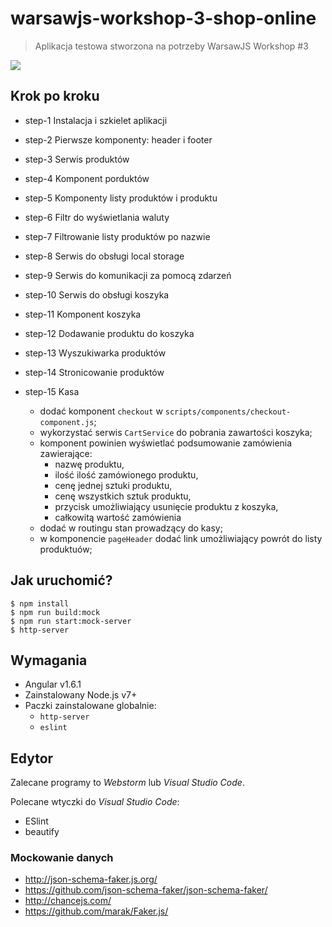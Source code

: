 # warsawjs-workshop-3-shop-online

> Aplikacja testowa stworzona na potrzeby WarsawJS Workshop #3

![](http://warsawjs.com/assets/images/logo/logo-transparent-240x240.png)

## Krok po kroku

* step-1 Instalacja i szkielet aplikacji
* step-2 Pierwsze komponenty: header i footer
* step-3 Serwis produktów
* step-4 Komponent porduktów
* step-5 Komponenty listy produktów i produktu
* step-6 Filtr do wyświetlania waluty
* step-7 Filtrowanie listy produktów po nazwie
* step-8 Serwis do obsługi local storage
* step-9 Serwis do komunikacji za pomocą zdarzeń
* step-10 Serwis do obsługi koszyka
* step-11 Komponent koszyka
* step-12 Dodawanie produktu do koszyka
* step-13 Wyszukiwarka produktów
* step-14 Stronicowanie produktów
* step-15 Kasa

    - dodać komponent `checkout` w `scripts/components/checkout-component.js`;
    - wykorzystać serwis `CartService` do pobrania zawartości koszyka;
    - komponent powinien wyświetlać podsumowanie zamówienia zawierające:
        + nazwę produktu,
        + ilość ilość zamówionego produktu,
        + cenę jednej sztuki produktu,
        + cenę wszystkich sztuk produktu,
        + przycisk umożliwiający usunięcie produktu z koszyka,
        + całkowitą wartość zamówienia
    - dodać w routingu stan prowadzący do kasy;
    - w komponencie `pageHeader` dodać link umożliwiający powrót do listy produktuów;

## Jak uruchomić?

```
$ npm install
$ npm run build:mock
$ npm run start:mock-server
$ http-server
```

## Wymagania

* Angular v1.6.1
* Zainstalowany Node.js v7+
* Paczki zainstalowane globalnie:
    - `http-server`
    - `eslint`

## Edytor

Zalecane programy to *Webstorm* lub *Visual Studio Code*.

Polecane wtyczki do *Visual Studio Code*:

* ESlint
* beautify

### Mockowanie danych

* http://json-schema-faker.js.org/
* https://github.com/json-schema-faker/json-schema-faker/
* http://chancejs.com/
* https://github.com/marak/Faker.js/
